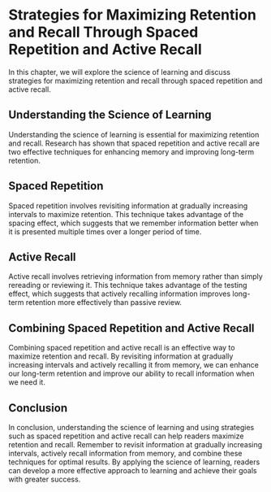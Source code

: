 # Strategies for Maximizing Retention and Recall Through Spaced Repetition and Active Recall

In this chapter, we will explore the science of learning and discuss strategies for maximizing retention and recall through spaced repetition and active recall.

Understanding the Science of Learning
-------------------------------------

Understanding the science of learning is essential for maximizing retention and recall. Research has shown that spaced repetition and active recall are two effective techniques for enhancing memory and improving long-term retention.

Spaced Repetition
-----------------

Spaced repetition involves revisiting information at gradually increasing intervals to maximize retention. This technique takes advantage of the spacing effect, which suggests that we remember information better when it is presented multiple times over a longer period of time.

Active Recall
-------------

Active recall involves retrieving information from memory rather than simply rereading or reviewing it. This technique takes advantage of the testing effect, which suggests that actively recalling information improves long-term retention more effectively than passive review.

Combining Spaced Repetition and Active Recall
---------------------------------------------

Combining spaced repetition and active recall is an effective way to maximize retention and recall. By revisiting information at gradually increasing intervals and actively recalling it from memory, we can enhance our long-term retention and improve our ability to recall information when we need it.

Conclusion
----------

In conclusion, understanding the science of learning and using strategies such as spaced repetition and active recall can help readers maximize retention and recall. Remember to revisit information at gradually increasing intervals, actively recall information from memory, and combine these techniques for optimal results. By applying the science of learning, readers can develop a more effective approach to learning and achieve their goals with greater success.
